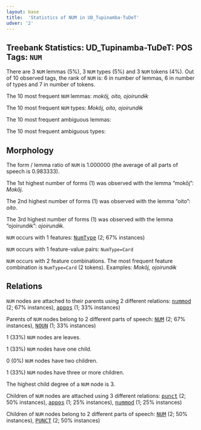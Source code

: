 ```yaml
---
layout: base
title:  'Statistics of NUM in UD_Tupinamba-TuDeT'
udver: '2'
---
```


## Treebank Statistics: UD_Tupinamba-TuDeT: POS Tags: `NUM`

There are 3 `NUM` lemmas (5%), 3 `NUM` types (5%) and 3 `NUM` tokens (4%).
Out of 10 observed tags, the rank of `NUM` is: 6 in number of lemmas, 6 in number of types and 7 in number of tokens.

The 10 most frequent `NUM` lemmas: <em>mokõj, oito, ojoirundɨk</em>

The 10 most frequent `NUM` types:  <em>Mokõj, oito, ojoirundɨk</em>

The 10 most frequent ambiguous lemmas: 

The 10 most frequent ambiguous types:  



## Morphology

The form / lemma ratio of `NUM` is 1.000000 (the average of all parts of speech is 0.983333).

The 1st highest number of forms (1) was observed with the lemma “mokõj”: <em>Mokõj</em>.

The 2nd highest number of forms (1) was observed with the lemma “oito”: <em>oito</em>.

The 3rd highest number of forms (1) was observed with the lemma “ojoirundɨk”: <em>ojoirundɨk</em>.

`NUM` occurs with 1 features: <tt><a href="tpn_tudet-feat-NumType.html">NumType</a></tt> (2; 67% instances)

`NUM` occurs with 1 feature-value pairs: `NumType=Card`

`NUM` occurs with 2 feature combinations.
The most frequent feature combination is `NumType=Card` (2 tokens).
Examples: <em>Mokõj, ojoirundɨk</em>


## Relations

`NUM` nodes are attached to their parents using 2 different relations: <tt><a href="tpn_tudet-dep-nummod.html">nummod</a></tt> (2; 67% instances), <tt><a href="tpn_tudet-dep-appos.html">appos</a></tt> (1; 33% instances)

Parents of `NUM` nodes belong to 2 different parts of speech: <tt><a href="tpn_tudet-pos-NUM.html">NUM</a></tt> (2; 67% instances), <tt><a href="tpn_tudet-pos-NOUN.html">NOUN</a></tt> (1; 33% instances)

1 (33%) `NUM` nodes are leaves.

1 (33%) `NUM` nodes have one child.

0 (0%) `NUM` nodes have two children.

1 (33%) `NUM` nodes have three or more children.

The highest child degree of a `NUM` node is 3.

Children of `NUM` nodes are attached using 3 different relations: <tt><a href="tpn_tudet-dep-punct.html">punct</a></tt> (2; 50% instances), <tt><a href="tpn_tudet-dep-appos.html">appos</a></tt> (1; 25% instances), <tt><a href="tpn_tudet-dep-nummod.html">nummod</a></tt> (1; 25% instances)

Children of `NUM` nodes belong to 2 different parts of speech: <tt><a href="tpn_tudet-pos-NUM.html">NUM</a></tt> (2; 50% instances), <tt><a href="tpn_tudet-pos-PUNCT.html">PUNCT</a></tt> (2; 50% instances)

